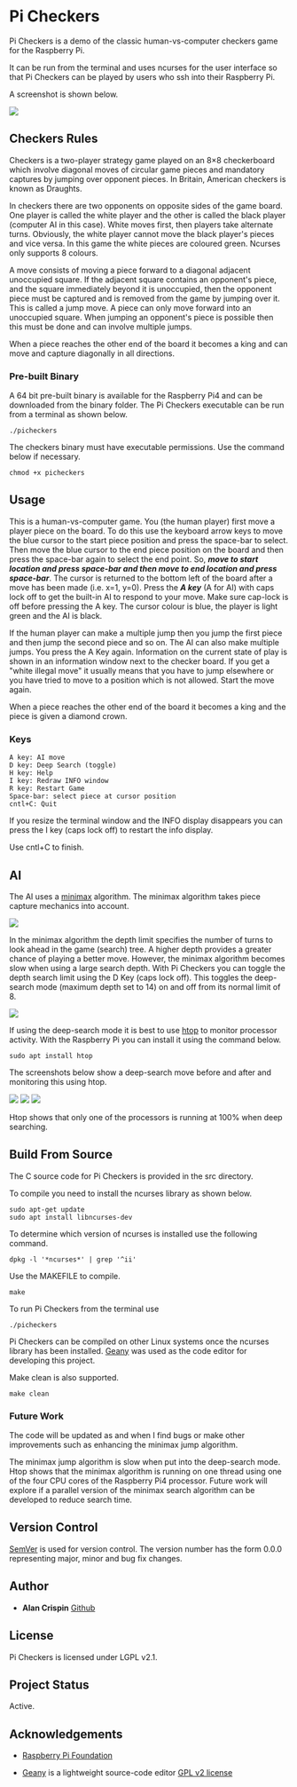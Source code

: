 # Pi Checkers

Pi Checkers is a demo of the classic human-vs-computer checkers game for the Raspberry Pi. 

It can be run from the terminal and uses ncurses for the user interface so that Pi Checkers can be played by users who ssh into their Raspberry Pi.

A screenshot is shown below.

![](pi-checkers.png) 

## Checkers Rules

Checkers is a two-player strategy game played on an 8×8 checkerboard which involve diagonal moves of circular game pieces and mandatory captures by jumping over opponent pieces. In Britain, American checkers is known as Draughts.

In checkers there are two opponents on opposite sides of the game board. One player is called the white player and the other is called the black player (computer AI in this case). White moves first, then players take alternate turns. Obviously, the white player cannot move the black player's pieces and vice versa. In this game the white pieces are coloured green. Ncurses only supports 8 colours. 

A move consists of moving a piece forward to a diagonal adjacent unoccupied square. If the adjacent square contains an opponent's piece, and the square immediately beyond it is unoccupied, then the opponent piece must be captured and is removed from the game by jumping over it. This is called a jump move. A piece can only move forward into an unoccupied square. When jumping an opponent's piece is possible then this must be done and can involve multiple jumps. 

When a piece reaches the other end of the board it becomes a king and can move and capture diagonally in all directions.

### Pre-built Binary

A 64 bit pre-built binary is available for the Raspberry Pi4 and can be downloaded from the binary folder. The Pi Checkers executable can be run from a terminal as shown below.

```
./picheckers
```

The checkers binary must have executable permissions. Use the command below if necessary.

```
chmod +x picheckers
```

## Usage

This is a human-vs-computer game. You (the human player) first move a player piece on the board. To do this use the keyboard arrow keys to move the blue cursor to the start piece position and press the space-bar to select. Then move the blue cursor to the end piece position on the board and then press the space-bar again to select the end point. So, ***move to start location and press space-bar and then move to end location and press space-bar***.  The cursor is returned to the bottom left of the board after a move has been made (i.e. x=1, y=0). Press the ***A key*** (A for AI) with caps lock off to get the built-in AI to respond to your move. Make sure cap-lock is off before pressing the A key. The cursor colour is blue, the player is light green and the AI is black.

If the human player can make a multiple jump then you jump the first piece and then jump the second piece and so on. The AI can also make multiple jumps. You press the A Key again. Information on the current state of play is shown in an information window next to the checker board. If you get a "white illegal move" it usually means that you have to jump elsewhere or you have tried to move to a position which is not allowed. Start the move again.

When a piece reaches the other end of the board it becomes a king and the piece is given a diamond crown.

### Keys

```
A key: AI move
D key: Deep Search (toggle)
H key: Help
I key: Redraw INFO window
R key: Restart Game
Space-bar: select piece at cursor position
cntl+C: Quit
```

If you resize the terminal window and the INFO display disappears you can press the  I key (caps lock off) to restart the info display.

Use cntl+C to finish.

## AI

The AI uses a [minimax](https://en.wikipedia.org/wiki/Minimax) algorithm. The minimax algorithm takes piece capture mechanics into account.

![](pi-checkers-ai.png) 

In the minimax algorithm the depth limit specifies the number of turns to look ahead in the game (search) tree. A higher depth provides a greater chance of playing a better move. However, the minimax algorithm becomes slow when using a large search depth. With Pi Checkers you can toggle the depth search limit using the D Key (caps lock off). This toggles the deep-search mode (maximum depth set to 14) on and off from its normal limit of 8.

![](pi-checkers-deepsearch.png) 

If using the deep-search mode it is best to use [htop](https://htop.dev/) to monitor processor activity. With the Raspberry Pi you can install it using the command below.

```
sudo apt install htop
```

The screenshots below show a deep-search move before and after and monitoring this using htop.

![](pi-checkers-deepsearch-move.png) 
![](pi-checkers-deepsearch-move-completed.png) 
![](pi-checkers-htop.png) 

Htop shows that only one of the processors is running at 100% when deep searching.

## Build From Source

The C source code for Pi Checkers is provided in the src directory. 

To compile you need to install the ncurses library as shown below.

```
sudo apt-get update
sudo apt install libncurses-dev
```

To determine which version of ncurses is installed use the following command.

```
dpkg -l '*ncurses*' | grep '^ii'
```

Use the MAKEFILE to compile. 

```
make
```

To run Pi Checkers from the terminal use

```
./picheckers
```

Pi Checkers can be compiled on other Linux systems once the ncurses library has been installed. [Geany](https://www.geany.org/) was used as the  code editor for developing this project.

Make clean is also supported.

```
make clean
```

### Future Work

The code will be updated as and when I find bugs or make other improvements such as enhancing the minimax jump algorithm.

The minimax jump algorithm is slow when put into the deep-search mode. Htop shows that the minimax algorithm is running on one thread using one of the four CPU cores of the Raspberry Pi4 processor. Future work will explore if a parallel version of the minimax search algorithm can be developed to reduce search time. 

## Version Control

[SemVer](http://semver.org/) is used for version control. The version number has the form 0.0.0 representing major, minor and bug fix changes.

## Author

* **Alan Crispin** [Github](https://github.com/crispinprojects)

## License

Pi Checkers is licensed under LGPL v2.1. 

## Project Status

Active.

## Acknowledgements

* [Raspberry Pi Foundation](https://www.raspberrypi.org/)

* [Geany](https://www.geany.org/) is a lightweight source-code editor [GPL v2 license](https://www.gnu.org/licenses/old-licenses/gpl-2.0.txt)
